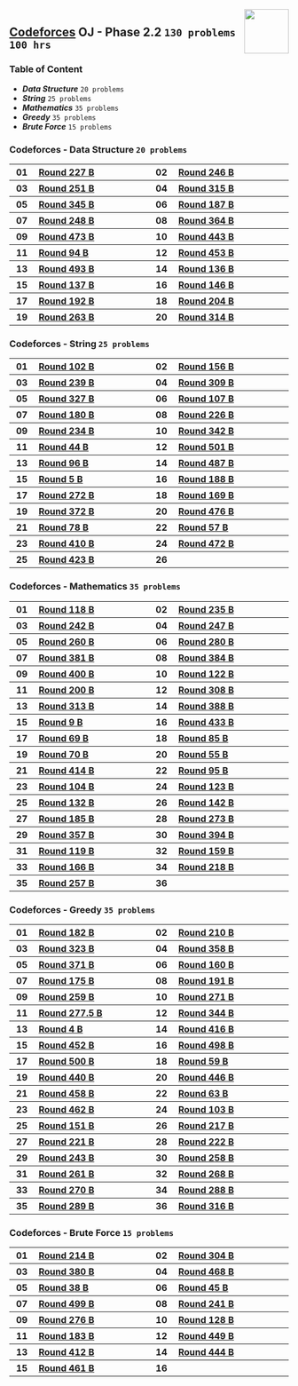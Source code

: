 <img align="right" width="80" src="https://github.com/cs-MohamedAyman/Problem-Solving-Training/blob/master/online-judges-logos/codeforces.jpg">

## [Codeforces](https://codeforces.com/) OJ - Phase 2.2 `130 problems` `100 hrs`

### Table of Content

- ***Data Structure*** `20 problems`
- ***String***         `25 problems`
- ***Mathematics***    `35 problems`
- ***Greedy***         `35 problems`
- ***Brute Force***    `15 problems`

### Codeforces - Data Structure `20 problems`

<table>
    <tbody>
        <tr>
            <th align="center" width="50px">01</th><th align="left" width="550px"><a href="https://codeforces.com/problemset/problem/387/B">Round 227 B</a></th>
            <th align="center" width="50px">02</th><th align="left" width="550px"><a href="https://codeforces.com/problemset/problem/432/B">Round 246 B</a></th>
        </tr>
        <tr>
            <th align="center" width="50px">03</th><th align="left" width="550px"><a href="https://codeforces.com/problemset/problem/439/B">Round 251 B</a></th>
            <th align="center" width="50px">04</th><th align="left" width="550px"><a href="https://codeforces.com/problemset/problem/569/B">Round 315 B</a></th>
        </tr>
        <tr>
            <th align="center" width="50px">05</th><th align="left" width="550px"><a href="https://codeforces.com/problemset/problem/651/B">Round 345 B</a></th>
            <th align="center" width="50px">06</th><th align="left" width="550px"><a href="https://codeforces.com/problemset/problem/315/B">Round 187 B</a></th>
        </tr>
        <tr>
            <th align="center" width="50px">07</th><th align="left" width="550px"><a href="https://codeforces.com/problemset/problem/433/B">Round 248 B</a></th>
            <th align="center" width="50px">08</th><th align="left" width="550px"><a href="https://codeforces.com/problemset/problem/701/B">Round 364 B</a></th>
        </tr>
        <tr>
            <th align="center" width="50px">09</th><th align="left" width="550px"><a href="https://codeforces.com/problemset/problem/959/B">Round 473 B</a></th>
            <th align="center" width="50px">10</th><th align="left" width="550px"><a href="https://codeforces.com/problemset/problem/879/B">Round 443 B</a></th>
        </tr>
        <tr>
            <th align="center" width="50px">11</th><th align="left" width="550px"><a href="https://codeforces.com/problemset/problem/129/B">Round 94 B</a></th>
            <th align="center" width="50px">12</th><th align="left" width="550px"><a href="https://codeforces.com/problemset/problem/902/B">Round 453 B</a></th>
        </tr>
        <tr>
            <th align="center" width="50px">13</th><th align="left" width="550px"><a href="https://codeforces.com/problemset/problem/998/B">Round 493 B</a></th>
            <th align="center" width="50px">14</th><th align="left" width="550px"><a href="https://codeforces.com/problemset/problem/221/B">Round 136 B</a></th>
        </tr>
        <tr>
            <th align="center" width="50px">15</th><th align="left" width="550px"><a href="https://codeforces.com/problemset/problem/222/B">Round 137 B</a></th>
            <th align="center" width="50px">16</th><th align="left" width="550px"><a href="https://codeforces.com/problemset/problem/236/B">Round 146 B</a></th>
        </tr>
        <tr>
            <th align="center" width="50px">17</th><th align="left" width="550px"><a href="https://codeforces.com/problemset/problem/330/B">Round 192 B</a></th>
            <th align="center" width="50px">18</th><th align="left" width="550px"><a href="https://codeforces.com/problemset/problem/352/B">Round 204 B</a></th>
        </tr>
        <tr>
            <th align="center" width="50px">19</th><th align="left" width="550px"><a href="https://codeforces.com/problemset/problem/462/B">Round 263 B</a></th>
            <th align="center" width="50px">20</th><th align="left" width="550px"><a href="https://codeforces.com/problemset/problem/567/B">Round 314 B</a></th>
        </tr>
    </tbody>
</table>

### Codeforces - String `25 problems`

<table>
    <tbody>
        <tr>
            <th align="center" width="50px">01</th><th align="left" width="550px"><a href="https://codeforces.com/problemset/problem/143/B">Round 102 B</a></th>
            <th align="center" width="50px">02</th><th align="left" width="550px"><a href="https://codeforces.com/problemset/problem/255/B">Round 156 B</a></th>
        </tr>
        <tr>
            <th align="center" width="50px">03</th><th align="left" width="550px"><a href="https://codeforces.com/problemset/problem/408/B">Round 239 B</a></th>
            <th align="center" width="50px">04</th><th align="left" width="550px"><a href="https://codeforces.com/problemset/problem/554/B">Round 309 B</a></th>
        </tr>
        <tr>
            <th align="center" width="50px">05</th><th align="left" width="550px"><a href="https://codeforces.com/problemset/problem/591/B">Round 327 B</a></th>
            <th align="center" width="50px">06</th><th align="left" width="550px"><a href="https://codeforces.com/problemset/problem/151/B">Round 107 B</a></th>
        </tr>
        <tr>
            <th align="center" width="50px">07</th><th align="left" width="550px"><a href="https://codeforces.com/problemset/problem/298/B">Round 180 B</a></th>
            <th align="center" width="50px">08</th><th align="left" width="550px"><a href="https://codeforces.com/problemset/problem/385/B">Round 226 B</a></th>
        </tr>
        <tr>
            <th align="center" width="50px">09</th><th align="left" width="550px"><a href="https://codeforces.com/problemset/problem/400/B">Round 234 B</a></th>
            <th align="center" width="50px">10</th><th align="left" width="550px"><a href="https://codeforces.com/problemset/problem/625/B">Round 342 B</a></th>
        </tr>
        <tr>
            <th align="center" width="50px">11</th><th align="left" width="550px"><a href="https://codeforces.com/problemset/problem/47/B">Round 44 B</a></th>
            <th align="center" width="50px">12</th><th align="left" width="550px"><a href="https://codeforces.com/problemset/problem/1015/B">Round 501 B</a></th>
        </tr>
        <tr>
            <th align="center" width="50px">13</th><th align="left" width="550px"><a href="https://codeforces.com/problemset/problem/133/B">Round 96 B</a></th>
            <th align="center" width="50px">14</th><th align="left" width="550px"><a href="https://codeforces.com/problemset/problem/989/B">Round 487 B</a></th>
        </tr>
        <tr>
            <th align="center" width="50px">15</th><th align="left" width="550px"><a href="https://codeforces.com/problemset/problem/5/B">Round 5 B</a></th>
            <th align="center" width="50px">16</th><th align="left" width="550px"><a href="https://codeforces.com/problemset/problem/318/B">Round 188 B</a></th>
        </tr>
        <tr>
            <th align="center" width="50px">17</th><th align="left" width="550px"><a href="https://codeforces.com/problemset/problem/476/B">Round 272 B</a></th>
            <th align="center" width="50px">18</th><th align="left" width="550px"><a href="https://codeforces.com/problemset/problem/276/B">Round 169 B</a></th>
        </tr>
        <tr>
            <th align="center" width="50px">19</th><th align="left" width="550px"><a href="https://codeforces.com/problemset/problem/716/B">Round 372 B</a></th>
            <th align="center" width="50px">20</th><th align="left" width="550px"><a href="https://codeforces.com/problemset/problem/965/B">Round 476 B</a></th>
        </tr>
        <tr>
            <th align="center" width="50px">21</th><th align="left" width="550px"><a href="https://codeforces.com/problemset/problem/99/B">Round 78 B</a></th>
            <th align="center" width="50px">22</th><th align="left" width="550px"><a href="https://codeforces.com/problemset/problem/61/B">Round 57 B</a></th>
        </tr>
        <tr>
            <th align="center" width="50px">23</th><th align="left" width="550px"><a href="https://codeforces.com/problemset/problem/798/B">Round 410 B</a></th>
            <th align="center" width="50px">24</th><th align="left" width="550px"><a href="https://codeforces.com/problemset/problem/957/B">Round 472 B</a></th>
        </tr>
        <tr>
            <th align="center" width="50px">25</th><th align="left" width="550px"><a href="https://codeforces.com/problemset/problem/828/B">Round 423 B</a></th>
            <th align="center" width="50px">26</th><th align="left" width="550px"><a href=""></a></th>
        </tr>
    </tbody>
</table>

### Codeforces - Mathematics `35 problems`

<table>
    <tbody>
        <tr>
            <th align="center" width="50px">01</th><th align="left" width="550px"><a href="https://codeforces.com/problemset/problem/186/B">Round 118 B</a></th>
            <th align="center" width="50px">02</th><th align="left" width="550px"><a href="https://codeforces.com/problemset/problem/401/B">Round 235 B</a></th>
        </tr>
        <tr>
            <th align="center" width="50px">03</th><th align="left" width="550px"><a href="https://codeforces.com/problemset/problem/424/B">Round 242 B</a></th>
            <th align="center" width="50px">04</th><th align="left" width="550px"><a href="https://codeforces.com/problemset/problem/431/B">Round 247 B</a></th>
        </tr>
        <tr>
            <th align="center" width="50px">05</th><th align="left" width="550px"><a href="https://codeforces.com/problemset/problem/456/B">Round 260 B</a></th>
            <th align="center" width="50px">06</th><th align="left" width="550px"><a href="https://codeforces.com/problemset/problem/492/B">Round 280 B</a></th>
        </tr>
        <tr>
            <th align="center" width="50px">07</th><th align="left" width="550px"><a href="https://codeforces.com/problemset/problem/740/B">Round 381 B</a></th>
            <th align="center" width="50px">08</th><th align="left" width="550px"><a href="https://codeforces.com/problemset/problem/743/B">Round 384 B</a></th>
        </tr>
        <tr>
            <th align="center" width="50px">09</th><th align="left" width="550px"><a href="https://codeforces.com/problemset/problem/776/B">Round 400 B</a></th>
            <th align="center" width="50px">10</th><th align="left" width="550px"><a href="https://codeforces.com/problemset/problem/194/B">Round 122 B</a></th>
        </tr>
        <tr>
            <th align="center" width="50px">11</th><th align="left" width="550px"><a href="https://codeforces.com/problemset/problem/344/B">Round 200 B</a></th>
            <th align="center" width="50px">12</th><th align="left" width="550px"><a href="https://codeforces.com/problemset/problem/552/B">Round 308 B</a></th>
        </tr>
        <tr>
            <th align="center" width="50px">13</th><th align="left" width="550px"><a href="https://codeforces.com/problemset/problem/560/B">Round 313 B</a></th>
            <th align="center" width="50px">14</th><th align="left" width="550px"><a href="https://codeforces.com/problemset/problem/749/B">Round 388 B</a></th>
        </tr>
        <tr>
            <th align="center" width="50px">15</th><th align="left" width="550px"><a href="https://codeforces.com/problemset/problem/9/B">Round 9 B</a></th>
            <th align="center" width="50px">16</th><th align="left" width="550px"><a href="https://codeforces.com/problemset/problem/854/B">Round 433 B</a></th>
        </tr>
        <tr>
            <th align="center" width="50px">17</th><th align="left" width="550px"><a href="https://codeforces.com/problemset/problem/80/B">Round 69 B</a></th>
            <th align="center" width="50px">18</th><th align="left" width="550px"><a href="https://codeforces.com/problemset/problem/112/B">Round 85 B</a></th>
        </tr>
        <tr>
            <th align="center" width="50px">19</th><th align="left" width="550px"><a href="https://codeforces.com/problemset/problem/78/B">Round 70 B</a></th>
            <th align="center" width="50px">20</th><th align="left" width="550px"><a href="https://codeforces.com/problemset/problem/59/B">Round 55 B</a></th>
        </tr>
        <tr>
            <th align="center" width="50px">21</th><th align="left" width="550px"><a href="https://codeforces.com/problemset/problem/794/B">Round 414 B</a></th>
            <th align="center" width="50px">22</th><th align="left" width="550px"><a href="https://codeforces.com/problemset/problem/131/B">Round 95 B</a></th>
        </tr>
        <tr>
            <th align="center" width="50px">23</th><th align="left" width="550px"><a href="https://codeforces.com/problemset/problem/146/B">Round 104 B</a></th>
            <th align="center" width="50px">24</th><th align="left" width="550px"><a href="https://codeforces.com/problemset/problem/195/B">Round 123 B</a></th>
        </tr>
        <tr>
            <th align="center" width="50px">25</th><th align="left" width="550px"><a href="https://codeforces.com/problemset/problem/215/B">Round 132 B</a></th>
            <th align="center" width="50px">26</th><th align="left" width="550px"><a href="https://codeforces.com/problemset/problem/230/B">Round 142 B</a></th>
        </tr>
        <tr>
            <th align="center" width="50px">27</th><th align="left" width="550px"><a href="https://codeforces.com/problemset/problem/312/B">Round 185 B</a></th>
            <th align="center" width="50px">28</th><th align="left" width="550px"><a href="https://codeforces.com/problemset/problem/478/B">Round 273 B</a></th>
        </tr>
        <tr>
            <th align="center" width="50px">29</th><th align="left" width="550px"><a href="https://codeforces.com/problemset/problem/681/B">Round 357 B</a></th>
            <th align="center" width="50px">30</th><th align="left" width="550px"><a href="https://codeforces.com/problemset/problem/761/B">Round 394 B</a></th>
        </tr>
        <tr>
            <th align="center" width="50px">31</th><th align="left" width="550px"><a href="https://codeforces.com/problemset/problem/189/B">Round 119 B</a></th>
            <th align="center" width="50px">32</th><th align="left" width="550px"><a href="https://codeforces.com/problemset/problem/257/B">Round 159 B</a></th>
        </tr>
        <tr>
            <th align="center" width="50px">33</th><th align="left" width="550px"><a href="https://codeforces.com/problemset/problem/271/B">Round 166 B</a></th>
            <th align="center" width="50px">34</th><th align="left" width="550px"><a href="https://codeforces.com/problemset/problem/371/B">Round 218 B</a></th>
        </tr>
        <tr>
            <th align="center" width="50px">35</th><th align="left" width="550px"><a href="https://codeforces.com/problemset/problem/450/B">Round 257 B</a></th>
            <th align="center" width="50px">36</th><th align="left" width="550px"><a href=""></a></th>
        </tr>
    </tbody>
</table>

### Codeforces - Greedy `35 problems`

<table>
    <tbody>
        <tr>
            <th align="center" width="50px">01</th><th align="left" width="550px"><a href="https://codeforces.com/problemset/problem/302/B">Round 182 B</a></th>
            <th align="center" width="50px">02</th><th align="left" width="550px"><a href="https://codeforces.com/problemset/problem/361/B">Round 210 B</a></th>
        </tr>
        <tr>
            <th align="center" width="50px">03</th><th align="left" width="550px"><a href="https://codeforces.com/problemset/problem/583/B">Round 323 B</a></th>
            <th align="center" width="50px">04</th><th align="left" width="550px"><a href="https://codeforces.com/problemset/problem/682/B">Round 358 B</a></th>
        </tr>
        <tr>
            <th align="center" width="50px">05</th><th align="left" width="550px"><a href="https://codeforces.com/problemset/problem/714/B">Round 371 B</a></th>
            <th align="center" width="50px">06</th><th align="left" width="550px"><a href="https://codeforces.com/problemset/problem/262/B">Round 160 B</a></th>
        </tr>
        <tr>
            <th align="center" width="50px">07</th><th align="left" width="550px"><a href="https://codeforces.com/problemset/problem/285/B">Round 175 B</a></th>
            <th align="center" width="50px">08</th><th align="left" width="550px"><a href="https://codeforces.com/problemset/problem/327/B">Round 191 B</a></th>
        </tr>
        <tr>
            <th align="center" width="50px">09</th><th align="left" width="550px"><a href="https://codeforces.com/problemset/problem/454/B">Round 259 B</a></th>
            <th align="center" width="50px">10</th><th align="left" width="550px"><a href="https://codeforces.com/problemset/problem/474/B">Round 271 B</a></th>
        </tr>
        <tr>
            <th align="center" width="50px">11</th><th align="left" width="550px"><a href="https://codeforces.com/problemset/problem/489/B">Round 277.5 B</a></th>
            <th align="center" width="50px">12</th><th align="left" width="550px"><a href="https://codeforces.com/problemset/problem/631/B">Round 344 B</a></th>
        </tr>
        <tr>
            <th align="center" width="50px">13</th><th align="left" width="550px"><a href="https://codeforces.com/problemset/problem/4/B">Round 4 B</a></th>
            <th align="center" width="50px">14</th><th align="left" width="550px"><a href="https://codeforces.com/problemset/problem/811/B">Round 416 B</a></th>
        </tr>
        <tr>
            <th align="center" width="50px">15</th><th align="left" width="550px"><a href="https://codeforces.com/problemset/problem/899/B">Round 452 B</a></th>
            <th align="center" width="50px">16</th><th align="left" width="550px"><a href="https://codeforces.com/problemset/problem/1006/B">Round 498 B</a></th>
        </tr>
        <tr>
            <th align="center" width="50px">17</th><th align="left" width="550px"><a href="https://codeforces.com/problemset/problem/1013/B">Round 500 B</a></th>
            <th align="center" width="50px">18</th><th align="left" width="550px"><a href="https://codeforces.com/problemset/problem/63/B">Round 59 B</a></th>
        </tr>
        <tr>
            <th align="center" width="50px">19</th><th align="left" width="550px"><a href="https://codeforces.com/problemset/problem/872/B">Round 440 B</a></th>
            <th align="center" width="50px">20</th><th align="left" width="550px"><a href="https://codeforces.com/problemset/problem/892/B">Round 446 B</a></th>
        </tr>
        <tr>
            <th align="center" width="50px">21</th><th align="left" width="550px"><a href="https://codeforces.com/problemset/problem/914/B">Round 458 B</a></th>
            <th align="center" width="50px">22</th><th align="left" width="550px"><a href="https://codeforces.com/problemset/problem/69/B">Round 63 B</a></th>
        </tr>
        <tr>
            <th align="center" width="50px">23</th><th align="left" width="550px"><a href="https://codeforces.com/problemset/problem/934/B">Round 462 B</a></th>
            <th align="center" width="50px">24</th><th align="left" width="550px"><a href="https://codeforces.com/problemset/problem/144/B">Round 103 B</a></th>
        </tr>
        <tr>
            <th align="center" width="50px">25</th><th align="left" width="550px"><a href="https://codeforces.com/problemset/problem/246/B">Round 151 B</a></th>
            <th align="center" width="50px">26</th><th align="left" width="550px"><a href="https://codeforces.com/problemset/problem/370/B">Round 217 B</a></th>
        </tr>
        <tr>
            <th align="center" width="50px">27</th><th align="left" width="550px"><a href="https://codeforces.com/problemset/problem/376/B">Round 221 B</a></th>
            <th align="center" width="50px">28</th><th align="left" width="550px"><a href="https://codeforces.com/problemset/problem/378/B">Round 222 B</a></th>
        </tr>
        <tr>
            <th align="center" width="50px">29</th><th align="left" width="550px"><a href="https://codeforces.com/problemset/problem/426/B">Round 243 B</a></th>
            <th align="center" width="50px">30</th><th align="left" width="550px"><a href="https://codeforces.com/problemset/problem/451/B">Round 258 B</a></th>
        </tr>
        <tr>
            <th align="center" width="50px">31</th><th align="left" width="550px"><a href="https://codeforces.com/problemset/problem/459/B">Round 261 B</a></th>
            <th align="center" width="50px">32</th><th align="left" width="550px"><a href="https://codeforces.com/problemset/problem/469/B">Round 268 B</a></th>
        </tr>
        <tr>
            <th align="center" width="50px">33</th><th align="left" width="550px"><a href="https://codeforces.com/problemset/problem/472/B">Round 270 B</a></th>
            <th align="center" width="50px">34</th><th align="left" width="550px"><a href="https://codeforces.com/problemset/problem/508/B">Round 288 B</a></th>
        </tr>
        <tr>
            <th align="center" width="50px">35</th><th align="left" width="550px"><a href="https://codeforces.com/problemset/problem/509/B">Round 289 B</a></th>
            <th align="center" width="50px">36</th><th align="left" width="550px"><a href="https://codeforces.com/problemset/problem/570/B">Round 316 B</a></th>
        </tr>
    </tbody>
</table>

### Codeforces - Brute Force `15 problems`

<table>
    <tbody>
        <tr>
            <th align="center" width="50px">01</th><th align="left" width="550px"><a href="https://codeforces.com/problemset/problem/366/B">Round 214 B</a></th>
            <th align="center" width="50px">02</th><th align="left" width="550px"><a href="https://codeforces.com/problemset/problem/546/B">Round 304 B</a></th>
        </tr>
        <tr>
            <th align="center" width="50px">03</th><th align="left" width="550px"><a href="https://codeforces.com/problemset/problem/738/B">Round 380 B</a></th>
            <th align="center" width="50px">04</th><th align="left" width="550px"><a href="https://codeforces.com/problemset/problem/931/B">Round 468 B</a></th>
        </tr>
        <tr>
            <th align="center" width="50px">05</th><th align="left" width="550px"><a href="https://codeforces.com/problemset/problem/38/B">Round 38 B</a></th>
            <th align="center" width="50px">06</th><th align="left" width="550px"><a href="https://codeforces.com/problemset/problem/48/B">Round 45 B</a></th>
        </tr>
        <tr>
            <th align="center" width="50px">07</th><th align="left" width="550px"><a href="https://codeforces.com/problemset/problem/1011/B">Round 499 B</a></th>
            <th align="center" width="50px">08</th><th align="left" width="550px"><a href="https://codeforces.com/problemset/problem/416/B">Round 241 B</a></th>
        </tr>
        <tr>
            <th align="center" width="50px">09</th><th align="left" width="550px"><a href="https://codeforces.com/problemset/problem/485/B">Round 276 B</a></th>
            <th align="center" width="50px">10</th><th align="left" width="550px"><a href="https://codeforces.com/problemset/problem/203/B">Round 128 B</a></th>
        </tr>
        <tr>
            <th align="center" width="50px">11</th><th align="left" width="550px"><a href="https://codeforces.com/problemset/problem/304/B">Round 183 B</a></th>
            <th align="center" width="50px">12</th><th align="left" width="550px"><a href="https://codeforces.com/problemset/problem/897/B">Round 449 B</a></th>
        </tr>
        <tr>
            <th align="center" width="50px">13</th><th align="left" width="550px"><a href="https://codeforces.com/problemset/problem/807/B">Round 412 B</a></th>
            <th align="center" width="50px">14</th><th align="left" width="550px"><a href="https://codeforces.com/problemset/problem/887/B">Round 444 B</a></th>
        </tr>
        <tr>
            <th align="center" width="50px">15</th><th align="left" width="550px"><a href="https://codeforces.com/problemset/problem/922/B">Round 461 B</a></th>
            <th align="center" width="50px">16</th><th align="left" width="550px"><a href=""></a></th>
        </tr>
    </tbody>
</table>

